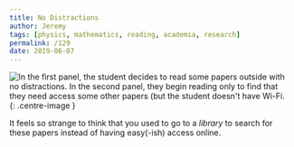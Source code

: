 ```yaml
---
title: No Distractions
author: Jeremy
tags: [physics, mathematics, reading, academia, research]
permalink: /129
date: 2019-06-07
---
```


![In the first panel, the student decides to read some papers outside with no distractions. In the second panel, they begin reading only to find that they need access some other papers (but the student doesn't have Wi-Fi.](https://res.cloudinary.com/dh3hm8pb7/image/upload/c_scale,q_auto:best/v1535842782/Handwaving/Published/NoDistractions.png){: .centre-image }

It feels so strange to think that you used to go to a *library* to search for these papers instead of having easy(-ish) access online.